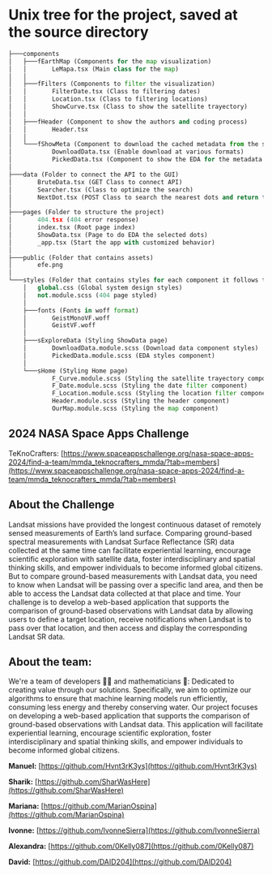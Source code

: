 # Unix tree for the project, saved at the source directory
```python
├───components
│   ├───fEarthMap (Components for the map visualization)
│   │       LeMapa.tsx (Main class for the map)
│   │       
│   ├───fFilters (Components to filter the visualization)
│   │       FilterDate.tsx (Class to filtering dates)
│   │       Location.tsx (Class to filtering locations)
│   │       ShowCurve.tsx (Class to show the satellite trayectory)
│   │       
│   ├───fHeader (Component to show the authors and coding process)
│   │       Header.tsx
│   │
│   └───fShowMeta (Component to download the cached metadata from the selected dots from the GUI)
│           DownloadData.tsx (Enable download at various formats)
│           PickedData.tsx (Component to show the EDA for the metadata selected in the GUI)
│
├───data (Folder to connect the API to the GUI)
│       BruteData.tsx (GET Class to connect API)
│       Searcher.tsx (Class to optimize the search)
│       NextDot.tsx (POST Class to search the nearest dots and return the Trained Model)
│
├───pages (Folder to structure the project)
│       404.tsx (404 error response)
│       index.tsx (Root page index)
│       ShowData.tsx (Page to do EDA the selected dots)
│       _app.tsx (Start the app with customized behavior)
│
├───public (Folder that contains assets)
│       efe.png
│
└───styles (Folder that contains styles for each component it follows the mobile first convention)
    │   global.css (Global system design styles)
    │   not.module.scss (404 page styled)
    │
    ├───fonts (Fonts in woff format)
    │       GeistMonoVF.woff
    │       GeistVF.woff
    │
    ├───sExploreData (Styling ShowData page)
    │       DownloadData.module.scss (Download data component styles)
    │       PickedData.module.scss (EDA styles component)
    │
    └───sHome (Styling Home page)
            F_Curve.module.scss (Styling the satellite trayectory component)
            F_Date.module.scss (Styling the date filter component)
            F_Location.module.scss (Styling the location filter component)
            Header.module.scss (Styling the header component)
            OurMap.module.scss (Styling the map component)
```

## 2024 NASA Space Apps Challenge
TeKnoCrafters:
[https://www.spaceappschallenge.org/nasa-space-apps-2024/find-a-team/mmda_teknocrafters_mmda/?tab=members](https://www.spaceappschallenge.org/nasa-space-apps-2024/find-a-team/mmda_teknocrafters_mmda/?tab=members)


## About the Challenge
Landsat missions have provided the longest continuous dataset of remotely sensed measurements of Earth’s land surface. Comparing ground-based spectral measurements with Landsat Surface Reflectance (SR) data collected at the same time can facilitate experiential learning, encourage scientific exploration with satellite data, foster interdisciplinary and spatial thinking skills, and empower individuals to become informed global citizens. But to compare ground-based measurements with Landsat data, you need to know when Landsat will be passing over a specific land area, and then be able to access the Landsat data collected at that place and time. Your challenge is to develop a web-based application that supports the comparison of ground-based observations with Landsat data by allowing users to define a target location, receive notifications when Landsat is to pass over that location, and then access and display the corresponding Landsat SR data.


## About the team:
We're a team of developers 👩‍💻 and mathematicians 🧮:
Dedicated to creating value through our solutions. Specifically, we aim to optimize our algorithms to ensure that machine learning models run efficiently, consuming less energy and thereby conserving water. 
Our project focuses on developing a web-based application that supports the comparison of ground-based observations with Landsat data. 
This application will facilitate experiential learning, encourage scientific exploration, foster interdisciplinary and spatial thinking skills, and empower individuals to become informed global citizens.

**Manuel:**
    [https://github.com/Hvnt3rK3ys](https://github.com/Hvnt3rK3ys)

**Sharik:**
    [https://github.com/SharWasHere](https://github.com/SharWasHere)

**Mariana:**
    [https://github.com/MarianOspina](https://github.com/MarianOspina)

**Ivonne:**
    [https://github.com/IvonneSierra](https://github.com/IvonneSierra)

**Alexandra:**
    [https://github.com/0Kelly087](https://github.com/0Kelly087)

**David:**
    [https://github.com/DAID204](https://github.com/DAID204)
